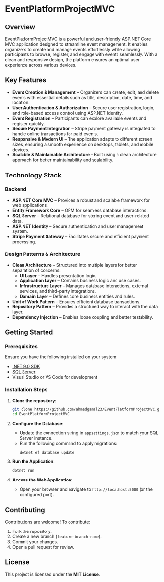 # EventPlatformProjectMVC  

## Overview  
EventPlatformProjectMVC is a powerful and user-friendly ASP.NET Core MVC application designed to streamline event management. It enables organizers to create and manage events effortlessly while allowing participants to browse, register, and engage with events seamlessly. With a clean and responsive design, the platform ensures an optimal user experience across various devices.  

## Key Features  

- **Event Creation & Management** – Organizers can create, edit, and delete events with essential details such as title, description, date, time, and location.  
- **User Authentication & Authorization** – Secure user registration, login, and role-based access control using ASP.NET Identity.  
- **Event Registration** – Participants can explore available events and register quickly.  
- **Secure Payment Integration** – Stripe payment gateway is integrated to handle online transactions for paid events.  
- **Responsive & Modern UI** – The application adapts to different screen sizes, ensuring a smooth experience on desktops, tablets, and mobile devices.  
- **Scalable & Maintainable Architecture** – Built using a clean architecture approach for better maintainability and scalability.  

## Technology Stack  

### Backend  
- **ASP.NET Core MVC** – Provides a robust and scalable framework for web applications.  
- **Entity Framework Core** – ORM for seamless database interactions.  
- **SQL Server** – Relational database for storing event and user-related data.  
- **ASP.NET Identity** – Secure authentication and user management system.  
- **Stripe Payment Gateway** – Facilitates secure and efficient payment processing.  

### Design Patterns & Architecture  
- **Clean Architecture** – Structured into multiple layers for better separation of concerns:  
  - **UI Layer** – Handles presentation logic.  
  - **Application Layer** – Contains business logic and use cases.  
  - **Infrastructure Layer** – Manages database interactions, external services, and third-party integrations.  
  - **Domain Layer** – Defines core business entities and rules.  
- **Unit of Work Pattern** – Ensures efficient database transactions.  
- **Repository Pattern** – Provides a structured way to interact with the data layer.  
- **Dependency Injection** – Enables loose coupling and better testability.  

## Getting Started  

### Prerequisites  
Ensure you have the following installed on your system:  
- [.NET 9.0 SDK](https://dotnet.microsoft.com/download/dotnet)  
- [SQL Server](https://www.microsoft.com/en-us/sql-server/sql-server-downloads)  
- Visual Studio or VS Code for development  

### Installation Steps  

1. **Clone the repository**:  
   ```bash  
   git clone https://github.com/ahmedgamal23/EventPlatformProjectMVC.git  
   cd EventPlatformProjectMVC  
   ```  

2. **Configure the Database**:  
   - Update the connection string in `appsettings.json` to match your SQL Server instance.  
   - Run the following command to apply migrations:  
     ```bash  
     dotnet ef database update  
     ```  

3. **Run the Application**:  
   ```bash  
   dotnet run  
   ```  

4. **Access the Web Application**:  
   - Open your browser and navigate to `http://localhost:5000` (or the configured port).  

## Contributing  
Contributions are welcome! To contribute:  
1. Fork the repository.  
2. Create a new branch (`feature-branch-name`).  
3. Commit your changes.  
4. Open a pull request for review.  

## License  
This project is licensed under the **MIT License**.  

